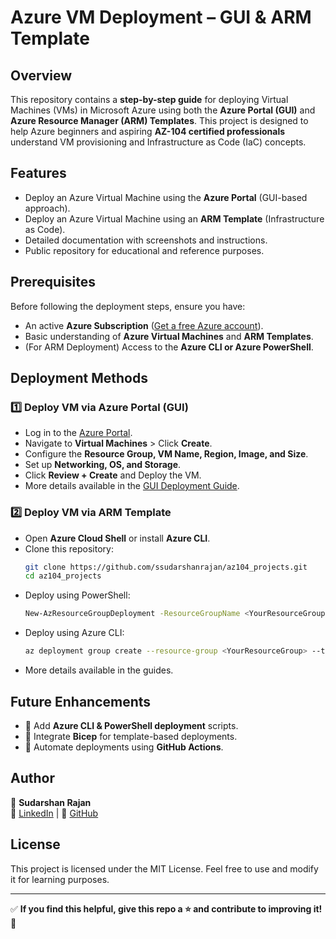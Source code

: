 # Azure VM Deployment – GUI & ARM Template

## Overview
This repository contains a **step-by-step guide** for deploying Virtual Machines (VMs) in Microsoft Azure using both the **Azure Portal (GUI)** and **Azure Resource Manager (ARM) Templates**. This project is designed to help Azure beginners and aspiring **AZ-104 certified professionals** understand VM provisioning and Infrastructure as Code (IaC) concepts.

## Features
- Deploy an Azure Virtual Machine using the **Azure Portal** (GUI-based approach).
- Deploy an Azure Virtual Machine using an **ARM Template** (Infrastructure as Code).
- Detailed documentation with screenshots and instructions.
- Public repository for educational and reference purposes.

## Prerequisites
Before following the deployment steps, ensure you have:
- An active **Azure Subscription** ([Get a free Azure account](https://azure.microsoft.com/en-us/free/)).
- Basic understanding of **Azure Virtual Machines** and **ARM Templates**.
- (For ARM Deployment) Access to the **Azure CLI or Azure PowerShell**.

## Deployment Methods
### 1️⃣ **Deploy VM via Azure Portal (GUI)**
- Log in to the [Azure Portal](https://portal.azure.com).
- Navigate to **Virtual Machines** > Click **Create**.
- Configure the **Resource Group, VM Name, Region, Image, and Size**.
- Set up **Networking, OS, and Storage**.
- Click **Review + Create** and Deploy the VM.
- More details available in the [GUI Deployment Guide](#).

### 2️⃣ **Deploy VM via ARM Template**
- Open **Azure Cloud Shell** or install **Azure CLI**.
- Clone this repository:  
  ```sh
  git clone https://github.com/ssudarshanrajan/az104_projects.git
  cd az104_projects
  ```
- Deploy using PowerShell:  
  ```sh
  New-AzResourceGroupDeployment -ResourceGroupName <YourResourceGroup> -TemplateFile <TemplateFilename>.json
  ```
- Deploy using Azure CLI:  
  ```sh
  az deployment group create --resource-group <YourResourceGroup> --template-file <TemplateFilename>.json
  ```
- More details available in the guides.
## Future Enhancements
- 🔹 Add **Azure CLI & PowerShell deployment** scripts.
- 🔹 Integrate **Bicep** for template-based deployments.
- 🔹 Automate deployments using **GitHub Actions**.
## Author
👤 **Sudarshan Rajan**  
🔗 [LinkedIn]((https://www.linkedin.com/in/sudarshan-rajan-292944a0/)) | 🔗 [GitHub](https://github.com/ssudarshanrajan)

## License
This project is licensed under the MIT License. Feel free to use and modify it for learning purposes.

---
✅ **If you find this helpful, give this repo a ⭐ and contribute to improving it!** 🚀
